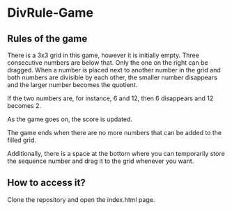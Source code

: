 # DivRule-Game

## Rules of the game

There is a 3x3 grid in this game, however it is initially empty.
Three consecutive numbers are below that. Only the one on the right can be dragged.
When a number is placed next to another number in the grid and both numbers are divisible by each other, the smaller number disappears and the larger number becomes the quotient.

If the two numbers are, for instance, 6 and 12, then 6 disappears and 12 becomes 2.

As the game goes on, the score is updated. 

The game ends when there are no more numbers that can be added to the filled grid.

Additionally, there is a space at the bottom where you can temporarily store the sequence number and drag it to the grid whenever you want.

## How to access it?

Clone the repository and open the index.html page.
